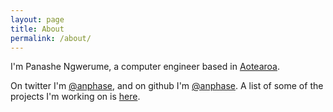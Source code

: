 ```yaml
---
layout: page
title: About
permalink: /about/
---
```


I'm Panashe Ngwerume, a computer engineer based in [Aotearoa](https://en.wikipedia.org/wiki/Aotearoa).

On twitter I'm [@anphase](https://twitter.com/anphase/), and on github I'm [@anphase](https://github.com/anphase/). A list of some of the projects I'm working on is [here](../projects).

